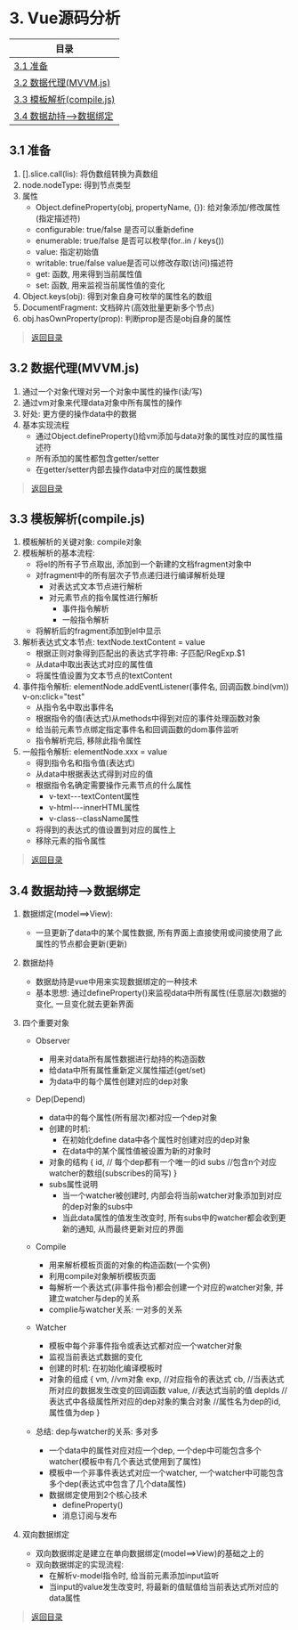 # <a id="list-three">3. Vue源码分析</a> 


| 目录                         |
| ---------------------------- |
| [3.1 准备](#three-one)|
| [3.2 数据代理(MVVM.js)](#three-two)|
| [3.3 模板解析(compile.js)](#three-three)|
| [3.4 数据劫持-->数据绑定](#three-four)|


## <a id="three-one">3.1 准备</a>
1. [].slice.call(lis): 将伪数组转换为真数组
2. node.nodeType: 得到节点类型
3. 属性
	- Object.defineProperty(obj, propertyName, {}): 给对象添加/修改属性(指定描述符)
	- configurable: true/false  是否可以重新define
	- enumerable: true/false 是否可以枚举(for..in / keys())
	- value: 指定初始值
	- writable: true/false value是否可以修改存取(访问)描述符
	- get: 函数, 用来得到当前属性值
	- set: 函数, 用来监视当前属性值的变化
4. Object.keys(obj): 得到对象自身可枚举的属性名的数组
5. DocumentFragment: 文档碎片(高效批量更新多个节点)
6. obj.hasOwnProperty(prop): 判断prop是否是obj自身的属性
> [返回目录](#list-three)

## <a id="three-two">3.2 数据代理(MVVM.js)</a>
1. 通过一个对象代理对另一个对象中属性的操作(读/写)
2. 通过vm对象来代理data对象中所有属性的操作
3. 好处: 更方便的操作data中的数据
4. 基本实现流程
	- 通过Object.defineProperty()给vm添加与data对象的属性对应的属性描述符
	- 所有添加的属性都包含getter/setter
	- 在getter/setter内部去操作data中对应的属性数据
 > [返回目录](#list-three)   

## <a id="three-three">3.3 模板解析(compile.js)</a>	
1. 模板解析的关键对象: compile对象
2. 模板解析的基本流程:
	- 将el的所有子节点取出, 添加到一个新建的文档fragment对象中
	- 对fragment中的所有层次子节点递归进行编译解析处理
		* 对表达式文本节点进行解析
		* 对元素节点的指令属性进行解析
			* 事件指令解析
			* 一般指令解析
	- 将解析后的fragment添加到el中显示
3. 解析表达式文本节点: textNode.textContent = value
	- 根据正则对象得到匹配出的表达式字符串: 子匹配/RegExp.$1
	- 从data中取出表达式对应的属性值
	- 将属性值设置为文本节点的textContent
4. 事件指令解析: elementNode.addEventListener(事件名, 回调函数.bind(vm))
	v-on:click="test"
	- 从指令名中取出事件名
	- 根据指令的值(表达式)从methods中得到对应的事件处理函数对象
	- 给当前元素节点绑定指定事件名和回调函数的dom事件监听
	- 指令解析完后, 移除此指令属性
5. 一般指令解析: elementNode.xxx = value
	- 得到指令名和指令值(表达式)
	- 从data中根据表达式得到对应的值
	- 根据指令名确定需要操作元素节点的什么属性
		* v-text---textContent属性
		* v-html---innerHTML属性
		* v-class--className属性
	- 将得到的表达式的值设置到对应的属性上
	- 移除元素的指令属性
> [返回目录](#list-three)
	

## <a id="three-four">3.4 数据劫持-->数据绑定</a>	
1. 数据绑定(model==>View):
	- 一旦更新了data中的某个属性数据, 所有界面上直接使用或间接使用了此属性的节点都会更新(更新)
2. 数据劫持
	- 数据劫持是vue中用来实现数据绑定的一种技术
	- 基本思想: 通过defineProperty()来监视data中所有属性(任意层次)数据的变化, 一旦变化就去更新界面
3. 四个重要对象
	- Observer
		* 用来对data所有属性数据进行劫持的构造函数
		* 给data中所有属性重新定义属性描述(get/set)
		* 为data中的每个属性创建对应的dep对象
	- Dep(Depend)
		* data中的每个属性(所有层次)都对应一个dep对象
		* 创建的时机:
			* 在初始化define data中各个属性时创建对应的dep对象
			* 在data中的某个属性值被设置为新的对象时
		* 对象的结构
			{
				id, // 每个dep都有一个唯一的id
				subs //包含n个对应watcher的数组(subscribes的简写)
			}
		* subs属性说明
			* 当一个watcher被创建时, 内部会将当前watcher对象添加到对应的dep对象的subs中
			* 当此data属性的值发生改变时, 所有subs中的watcher都会收到更新的通知, 从而最终更新对应的界面
	- Compile
		* 用来解析模板页面的对象的构造函数(一个实例)
		* 利用compile对象解析模板页面
		* 每解析一个表达式(非事件指令)都会创建一个对应的watcher对象, 并建立watcher与dep的关系
		* complie与watcher关系: 一对多的关系
	-  Watcher
		* 模板中每个非事件指令或表达式都对应一个watcher对象
		* 监视当前表达式数据的变化
		* 创建的时机: 在初始化编译模板时
		* 对象的组成
			{
				vm,  //vm对象
				exp, //对应指令的表达式
				cb, //当表达式所对应的数据发生改变的回调函数
				value, //表达式当前的值
				depIds //表达式中各级属性所对应的dep对象的集合对象
						//属性名为dep的id, 属性值为dep
			}
		
	- 总结: dep与watcher的关系: 多对多
		* 一个data中的属性对应对应一个dep, 一个dep中可能包含多个watcher(模板中有几个表达式使用到了属性)
		* 模板中一个非事件表达式对应一个watcher, 一个watcher中可能包含多个dep(表达式中包含了几个data属性)
		* 数据绑定使用到2个核心技术
			* defineProperty()
			* 消息订阅与发布

4. 双向数据绑定
	- 双向数据绑定是建立在单向数据绑定(model==>View)的基础之上的
	- 双向数据绑定的实现流程:
		* 在解析v-model指令时, 给当前元素添加input监听
		* 当input的value发生改变时, 将最新的值赋值给当前表达式所对应的data属性
> [返回目录](#list-three)
